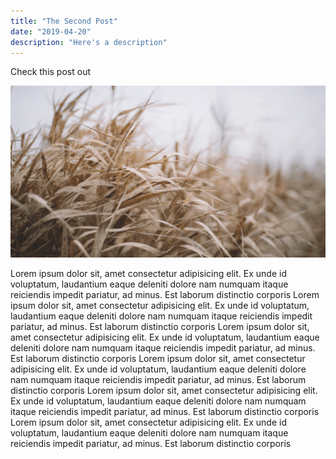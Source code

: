 ```yaml
---
title: "The Second Post"
date: "2019-04-20"
description: "Here's a description"
---
```


Check this post out

![Grass](./grass.png)

Lorem ipsum dolor sit, amet consectetur adipisicing elit. Ex unde id
voluptatum, laudantium eaque deleniti dolore nam numquam itaque
reiciendis impedit pariatur, ad minus. Est laborum distinctio corporis
Lorem ipsum dolor sit, amet consectetur adipisicing elit. Ex unde id
voluptatum, laudantium eaque deleniti dolore nam numquam itaque
reiciendis impedit pariatur, ad minus. Est laborum distinctio corporis
Lorem ipsum dolor sit, amet consectetur adipisicing elit. Ex unde id
voluptatum, laudantium eaque deleniti dolore nam numquam itaque
reiciendis impedit pariatur, ad minus. Est laborum distinctio corporis
Lorem ipsum dolor sit, amet consectetur adipisicing elit. Ex unde id
voluptatum, laudantium eaque deleniti dolore nam numquam itaque
reiciendis impedit pariatur, ad minus. Est laborum distinctio corporis
Lorem ipsum dolor sit, amet consectetur adipisicing elit. Ex unde id
voluptatum, laudantium eaque deleniti dolore nam numquam itaque
reiciendis impedit pariatur, ad minus. Est laborum distinctio corporis
Lorem ipsum dolor sit, amet consectetur adipisicing elit. Ex unde id
voluptatum, laudantium eaque deleniti dolore nam numquam itaque
reiciendis impedit pariatur, ad minus. Est laborum distinctio corporis
